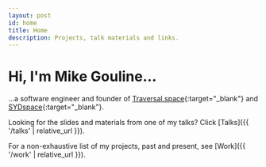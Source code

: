 ```yaml
---
layout: post
id: home
title: Home
description: Projects, talk materials and links.
---
```


# Hi, I'm Mike Gouline...

...a software engineer and founder of [Traversal.space](https://traversal.space/){:target="_blank"} and [SYDspace](https://sydspace.org/){:target="_blank"}.

Looking for the slides and materials from one of my talks? Click [Talks]({{ '/talks' | relative_url }}).

For a non-exhaustive list of my projects, past and present, see [Work]({{ '/work' | relative_url }}).
